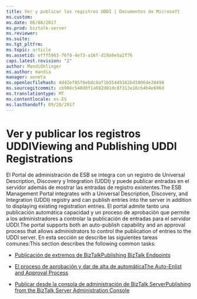 ```yaml
---
title: Ver y publicar los registros UDDI | Documentos de Microsoft
ms.custom: 
ms.date: 06/08/2017
ms.prod: biztalk-server
ms.reviewer: 
ms.suite: 
ms.tgt_pltfrm: 
ms.topic: article
ms.assetid: efff5963-76f8-4e73-a16f-d19a9e5a2f76
caps.latest.revision: "2"
author: MandiOhlinger
ms.author: mandia
manager: anneta
ms.openlocfilehash: 4d42ef85f0ebdc8af1b55449162bd10064e20498
ms.sourcegitcommit: cb908c540d8f1a692d01dc8f313e16cb4b4e696d
ms.translationtype: MT
ms.contentlocale: es-ES
ms.lasthandoff: 09/20/2017
---
```

# <a name="viewing-and-publishing-uddi-registrations"></a><span data-ttu-id="0a7e9-102">Ver y publicar los registros UDDI</span><span class="sxs-lookup"><span data-stu-id="0a7e9-102">Viewing and Publishing UDDI Registrations</span></span>
<span data-ttu-id="0a7e9-103">El Portal de administración de ESB se integra con un registro de Universal Description, Discovery y Integration (UDDI) y puede publicar entradas en el servidor además de mostrar las entradas de registro existentes.</span><span class="sxs-lookup"><span data-stu-id="0a7e9-103">The ESB Management Portal integrates with a Universal Description, Discovery, and Integration (UDDI) registry and can publish entries into the server in addition to displaying existing registration entries.</span></span> <span data-ttu-id="0a7e9-104">El portal admite tanto una publicación automática capacidad y un proceso de aprobación que permite a los administradores a controlar la publicación de entradas para el servidor UDDI.</span><span class="sxs-lookup"><span data-stu-id="0a7e9-104">The portal supports both an auto-publish capability and an approval process that allows administrators to control the publication of entries to the UDDI server.</span></span> <span data-ttu-id="0a7e9-105">En esta sección se describe las siguientes tareas comunes:</span><span class="sxs-lookup"><span data-stu-id="0a7e9-105">This section describes the following common tasks:</span></span>  
  
-   [<span data-ttu-id="0a7e9-106">Publicación de extremos de BizTalk</span><span class="sxs-lookup"><span data-stu-id="0a7e9-106">Publishing BizTalk Endpoints</span></span>](../esb-toolkit/publishing-biztalk-endpoints.md)  
  
-   [<span data-ttu-id="0a7e9-107">El proceso de aprobación y dar de alta de automática</span><span class="sxs-lookup"><span data-stu-id="0a7e9-107">The Auto-Enlist and Approval Process</span></span>](../esb-toolkit/the-auto-enlist-and-approval-process.md)  
  
-   [<span data-ttu-id="0a7e9-108">Publicar desde la consola de administración de BizTalk Server</span><span class="sxs-lookup"><span data-stu-id="0a7e9-108">Publishing from the BizTalk Server Administration Console</span></span>](../esb-toolkit/publishing-from-the-biztalk-server-administration-console.md)